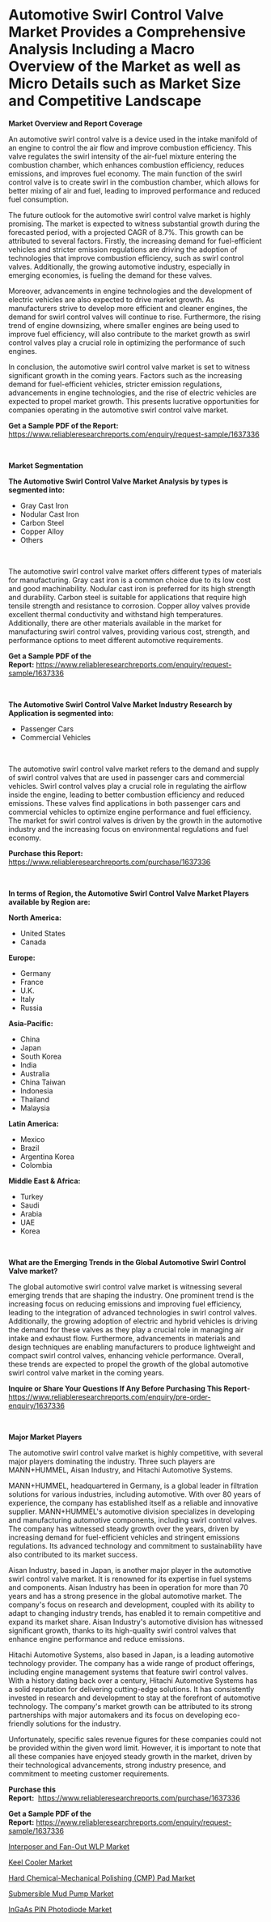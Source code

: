 <p><h1>Automotive Swirl Control Valve Market Provides a Comprehensive Analysis Including a Macro Overview of the Market as well as Micro Details such as Market Size and Competitive Landscape</h1></p><p><strong>Market Overview and Report Coverage</strong></p>
<p><p>An automotive swirl control valve is a device used in the intake manifold of an engine to control the air flow and improve combustion efficiency. This valve regulates the swirl intensity of the air-fuel mixture entering the combustion chamber, which enhances combustion efficiency, reduces emissions, and improves fuel economy. The main function of the swirl control valve is to create swirl in the combustion chamber, which allows for better mixing of air and fuel, leading to improved performance and reduced fuel consumption.</p><p>The future outlook for the automotive swirl control valve market is highly promising. The market is expected to witness substantial growth during the forecasted period, with a projected CAGR of 8.7%. This growth can be attributed to several factors. Firstly, the increasing demand for fuel-efficient vehicles and stricter emission regulations are driving the adoption of technologies that improve combustion efficiency, such as swirl control valves. Additionally, the growing automotive industry, especially in emerging economies, is fueling the demand for these valves.</p><p>Moreover, advancements in engine technologies and the development of electric vehicles are also expected to drive market growth. As manufacturers strive to develop more efficient and cleaner engines, the demand for swirl control valves will continue to rise. Furthermore, the rising trend of engine downsizing, where smaller engines are being used to improve fuel efficiency, will also contribute to the market growth as swirl control valves play a crucial role in optimizing the performance of such engines.</p><p>In conclusion, the automotive swirl control valve market is set to witness significant growth in the coming years. Factors such as the increasing demand for fuel-efficient vehicles, stricter emission regulations, advancements in engine technologies, and the rise of electric vehicles are expected to propel market growth. This presents lucrative opportunities for companies operating in the automotive swirl control valve market.</p></p>
<p><strong>Get a Sample PDF of the Report:</strong> <a href="https://www.reliableresearchreports.com/enquiry/request-sample/1637336">https://www.reliableresearchreports.com/enquiry/request-sample/1637336</a></p>
<p>&nbsp;</p>
<p><strong>Market Segmentation</strong></p>
<p><strong>The Automotive Swirl Control Valve Market Analysis by types is segmented into:</strong></p>
<p><ul><li>Gray Cast Iron</li><li>Nodular Cast Iron</li><li>Carbon Steel</li><li>Copper Alloy</li><li>Others</li></ul></p>
<p>&nbsp;</p>
<p><p>The automotive swirl control valve market offers different types of materials for manufacturing. Gray cast iron is a common choice due to its low cost and good machinability. Nodular cast iron is preferred for its high strength and durability. Carbon steel is suitable for applications that require high tensile strength and resistance to corrosion. Copper alloy valves provide excellent thermal conductivity and withstand high temperatures. Additionally, there are other materials available in the market for manufacturing swirl control valves, providing various cost, strength, and performance options to meet different automotive requirements.</p></p>
<p><strong>Get a Sample PDF of the Report:</strong>&nbsp;<a href="https://www.reliableresearchreports.com/enquiry/request-sample/1637336">https://www.reliableresearchreports.com/enquiry/request-sample/1637336</a></p>
<p>&nbsp;</p>
<p><strong>The Automotive Swirl Control Valve Market Industry Research by Application is segmented into:</strong></p>
<p><ul><li>Passenger Cars</li><li>Commercial Vehicles</li></ul></p>
<p>&nbsp;</p>
<p><p>The automotive swirl control valve market refers to the demand and supply of swirl control valves that are used in passenger cars and commercial vehicles. Swirl control valves play a crucial role in regulating the airflow inside the engine, leading to better combustion efficiency and reduced emissions. These valves find applications in both passenger cars and commercial vehicles to optimize engine performance and fuel efficiency. The market for swirl control valves is driven by the growth in the automotive industry and the increasing focus on environmental regulations and fuel economy.</p></p>
<p><strong>Purchase this Report:</strong>&nbsp; <a href="https://www.reliableresearchreports.com/purchase/1637336">https://www.reliableresearchreports.com/purchase/1637336</a></p>
<p>&nbsp;</p>
<p><strong>In terms of Region, the Automotive Swirl Control Valve Market Players available by Region are:</strong></p>
<p>
    <p> <strong> North America: </strong>
        <ul>
            <li>United States</li>
            <li>Canada</li>
        </ul>
        </p> 
    <p> <strong> Europe: </strong>
        <ul>
            <li>Germany</li>
            <li>France</li>
            <li>U.K.</li>
            <li>Italy</li>
            <li>Russia</li>
        </ul>
        </p> 
    <p> <strong> Asia-Pacific: </strong>
        <ul>
            <li>China</li>
            <li>Japan</li>
            <li>South Korea</li>
            <li>India</li>
            <li>Australia</li>
            <li>China Taiwan</li>
            <li>Indonesia</li>
            <li>Thailand</li>
            <li>Malaysia</li>
        </ul>
        </p> 
    <p> <strong> Latin America: </strong>
        <ul>
            <li>Mexico</li>
            <li>Brazil</li>
            <li>Argentina Korea</li>
            <li>Colombia</li>
        </ul>
        </p> 
    <p> <strong> Middle East & Africa: </strong>
        <ul>
            <li>Turkey</li>
            <li>Saudi</li>
            <li>Arabia</li>
            <li>UAE</li>
            <li>Korea</li>
        </ul>
    </p>
    </p>
<p>&nbsp;</p>
<p><strong>What are the Emerging Trends in the Global Automotive Swirl Control Valve market?</strong></p>
<p><p>The global automotive swirl control valve market is witnessing several emerging trends that are shaping the industry. One prominent trend is the increasing focus on reducing emissions and improving fuel efficiency, leading to the integration of advanced technologies in swirl control valves. Additionally, the growing adoption of electric and hybrid vehicles is driving the demand for these valves as they play a crucial role in managing air intake and exhaust flow. Furthermore, advancements in materials and design techniques are enabling manufacturers to produce lightweight and compact swirl control valves, enhancing vehicle performance. Overall, these trends are expected to propel the growth of the global automotive swirl control valve market in the coming years.</p></p>
<p><strong>Inquire or Share Your Questions If Any Before Purchasing This Report</strong>- <a href="https://www.reliableresearchreports.com/enquiry/pre-order-enquiry/1637336">https://www.reliableresearchreports.com/enquiry/pre-order-enquiry/1637336</a></p>
<p>&nbsp;</p>
<p><strong>Major Market Players</strong></p>
<p><p>The automotive swirl control valve market is highly competitive, with several major players dominating the industry. Three such players are MANN+HUMMEL, Aisan Industry, and Hitachi Automotive Systems. </p><p>MANN+HUMMEL, headquartered in Germany, is a global leader in filtration solutions for various industries, including automotive. With over 80 years of experience, the company has established itself as a reliable and innovative supplier. MANN+HUMMEL's automotive division specializes in developing and manufacturing automotive components, including swirl control valves. The company has witnessed steady growth over the years, driven by increasing demand for fuel-efficient vehicles and stringent emissions regulations. Its advanced technology and commitment to sustainability have also contributed to its market success.</p><p>Aisan Industry, based in Japan, is another major player in the automotive swirl control valve market. It is renowned for its expertise in fuel systems and components. Aisan Industry has been in operation for more than 70 years and has a strong presence in the global automotive market. The company's focus on research and development, coupled with its ability to adapt to changing industry trends, has enabled it to remain competitive and expand its market share. Aisan Industry's automotive division has witnessed significant growth, thanks to its high-quality swirl control valves that enhance engine performance and reduce emissions.</p><p>Hitachi Automotive Systems, also based in Japan, is a leading automotive technology provider. The company has a wide range of product offerings, including engine management systems that feature swirl control valves. With a history dating back over a century, Hitachi Automotive Systems has a solid reputation for delivering cutting-edge solutions. It has consistently invested in research and development to stay at the forefront of automotive technology. The company's market growth can be attributed to its strong partnerships with major automakers and its focus on developing eco-friendly solutions for the industry. </p><p>Unfortunately, specific sales revenue figures for these companies could not be provided within the given word limit. However, it is important to note that all these companies have enjoyed steady growth in the market, driven by their technological advancements, strong industry presence, and commitment to meeting customer requirements.</p></p>
<p><strong>Purchase this Report:</strong>&nbsp;&nbsp;<a href="https://www.reliableresearchreports.com/purchase/1637336">https://www.reliableresearchreports.com/purchase/1637336</a></p>
<p></p>
<p><strong>Get a Sample PDF of the Report:</strong>&nbsp;<a href="https://www.reliableresearchreports.com/enquiry/request-sample/1637336">https://www.reliableresearchreports.com/enquiry/request-sample/1637336</a></p>
<p><p><a href="https://www.linkedin.com/pulse/interposer-fan-out-wlp-market-size-growth-forecast-from-gnpge/">Interposer and Fan-Out WLP Market</a></p><p><a href="https://medium.com/@grayceyundt1913/keel-cooler-market-size-growth-forecast-2023-2030-852125ba21c7">Keel Cooler Market</a></p><p><a href="https://www.linkedin.com/pulse/hard-chemical-mechanical-polishing-cmp-pad-market-size-share-4oboe/">Hard Chemical-Mechanical Polishing (CMP) Pad Market</a></p><p><a href="https://medium.com/@landis15236/submersible-mud-pump-market-size-growth-forecast-2023-2030-47fa4a6232de">Submersible Mud Pump Market</a></p><p><a href="https://www.linkedin.com/pulse/ingaas-pin-photodiode-market-insights-players-forecast-rgq2e/">InGaAs PIN Photodiode Market</a></p></p>
